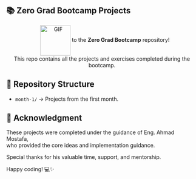 
 ## 📚 Zero Grad Bootcamp Projects 


<p style="text-align: center;">
  <img src="https://i.gifer.com/HoUt.gif" alt="GIF" width="80" style="vertical-align: middle; margin-left: 15px;" />
to the <strong>Zero Grad Bootcamp</strong> repository!<br>
This repo contains all the projects and exercises completed during the bootcamp.
</p>

## 📂 Repository Structure
- `month-1/` → Projects from the first month.

## 📜 Acknowledgment
These projects were completed under the guidance of Eng. Ahmad Mostafa,  
who provided the core ideas and implementation guidance.

Special thanks for his valuable time, support, and mentorship.
 
Happy coding! 💻✨
